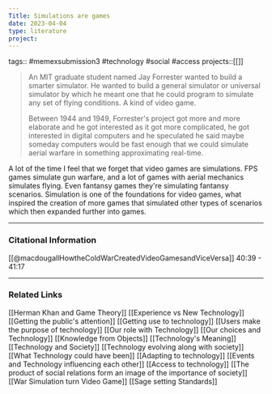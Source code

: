 ```yaml
---
Title: Simulations are games
date: 2023-04-04
type: literature
project:
---
```

tags:: #memexsubmission3 #technology #social #access 
projects::[[]]

> An MIT graduate student named Jay Forrester wanted to build a smarter simulator. He wanted to build a general simulator or universal simulator by which he meant one that he could program to simulate any set of flying conditions. A kind of video game.
> 
> Between 1944 and 1949, Forrester's project got more and more elaborate and he got interested as it got more complicated, he got interested in digital computers and he speculated he said maybe someday computers would be fast enough that we could simulate aerial warfare in something approximating real-time.

A lot of the time I feel that we forget that video games are simulations. FPS games simulate gun warfare, and a lot of games with aerial mechanics simulates flying. Even fantansy games they're simulating fantansy scenarios.  Simulation is one of the foundations for video games, what inspired the creation of more games that simulated other types of scenarios which then expanded further into games.

---
### Citational Information

[[@macdougallHowtheColdWarCreatedVideoGamesandViceVersa]] 40:39 - 41:17

---

### Related Links

[[Herman Khan and Game Theory]]
[[Experience vs New Technology]]
[[Getting the public's attention]]
[[Getting use to technology]]
[[Users make the purpose of technology]]
[[Our role with Technology]]
[[Our choices and Technology]]
[[Knowledge from Objects]]
[[Technology's Meaning]]
[[Technology and Society]]
[[Technology evolving along with society]]
[[What Technology could have been]]
[[Adapting to technology]]
[[Events and Technology influencing each other]]
[[Access to technology]]
[[The product of social relations form an image of the importance of society]]
[[War Simulation turn Video Game]]
[[Sage setting Standards]]